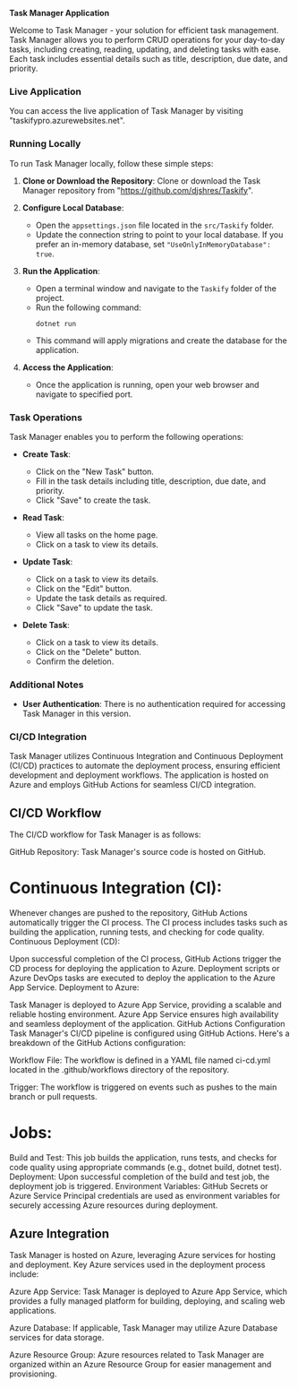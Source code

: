 **Task Manager Application**

Welcome to Task Manager - your solution for efficient task management. Task Manager allows you to perform CRUD operations for your day-to-day tasks, including creating, reading, updating, and deleting tasks with ease. Each task includes essential details such as title, description, due date, and priority.

### Live Application

You can access the live application of Task Manager by visiting "taskifypro.azurewebsites.net".

### Running Locally

To run Task Manager locally, follow these simple steps:

1. **Clone or Download the Repository**: Clone or download the Task Manager repository from "https://github.com/djshres/Taskify".

2. **Configure Local Database**:
   - Open the `appsettings.json` file located in the `src/Taskify` folder.
   - Update the connection string to point to your local database. If you prefer an in-memory database, set `"UseOnlyInMemoryDatabase": true`.

3. **Run the Application**:
   - Open a terminal window and navigate to the `Taskify` folder of the project.
   - Run the following command:
     ```
     dotnet run
     ```
   - This command will apply migrations and create the database for the application.

4. **Access the Application**:
   - Once the application is running, open your web browser and navigate to specified port.

### Task Operations

Task Manager enables you to perform the following operations:

- **Create Task**:
  - Click on the "New Task" button.
  - Fill in the task details including title, description, due date, and priority.
  - Click "Save" to create the task.

- **Read Task**:
  - View all tasks on the home page.
  - Click on a task to view its details.

- **Update Task**:
  - Click on a task to view its details.
  - Click on the "Edit" button.
  - Update the task details as required.
  - Click "Save" to update the task.

- **Delete Task**:
  - Click on a task to view its details.
  - Click on the "Delete" button.
  - Confirm the deletion.

### Additional Notes

- **User Authentication**: There is no authentication required for accessing Task Manager in this version.


### CI/CD Integration

Task Manager utilizes Continuous Integration and Continuous Deployment (CI/CD) practices to automate the deployment process, ensuring efficient development and deployment workflows. The application is hosted on Azure and employs GitHub Actions for seamless CI/CD integration.

## CI/CD Workflow
The CI/CD workflow for Task Manager is as follows:

GitHub Repository: Task Manager's source code is hosted on GitHub.

# Continuous Integration (CI):

Whenever changes are pushed to the repository, GitHub Actions automatically trigger the CI process.
The CI process includes tasks such as building the application, running tests, and checking for code quality.
Continuous Deployment (CD):

Upon successful completion of the CI process, GitHub Actions trigger the CD process for deploying the application to Azure.
Deployment scripts or Azure DevOps tasks are executed to deploy the application to the Azure App Service.
Deployment to Azure:

Task Manager is deployed to Azure App Service, providing a scalable and reliable hosting environment.
Azure App Service ensures high availability and seamless deployment of the application.
GitHub Actions Configuration
Task Manager's CI/CD pipeline is configured using GitHub Actions. Here's a breakdown of the GitHub Actions configuration:

Workflow File: The workflow is defined in a YAML file named ci-cd.yml located in the .github/workflows directory of the repository.

Trigger: The workflow is triggered on events such as pushes to the main branch or pull requests.

# Jobs:

Build and Test: This job builds the application, runs tests, and checks for code quality using appropriate commands (e.g., dotnet build, dotnet test).
Deployment: Upon successful completion of the build and test job, the deployment job is triggered.
Environment Variables: GitHub Secrets or Azure Service Principal credentials are used as environment variables for securely accessing Azure resources during deployment.

## Azure Integration
Task Manager is hosted on Azure, leveraging Azure services for hosting and deployment. Key Azure services used in the deployment process include:

Azure App Service: Task Manager is deployed to Azure App Service, which provides a fully managed platform for building, deploying, and scaling web applications.

Azure Database: If applicable, Task Manager may utilize Azure Database services for data storage.

Azure Resource Group: Azure resources related to Task Manager are organized within an Azure Resource Group for easier management and provisioning.